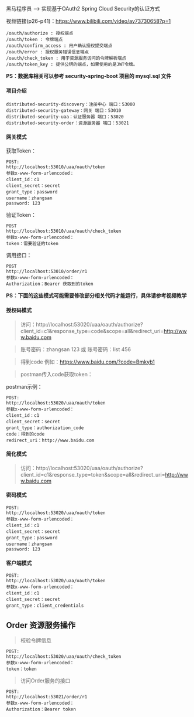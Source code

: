 黑马程序员 —> 实现基于OAuth2 Spring Cloud Security的认证方式

视频链接(p26-p41)：https://www.bilibili.com/video/av73730658?p=1

```
/oauth/authorize : 授权端点
/oauth/token : 令牌端点
/oauth/confirm_access : 用户确认授权提交端点
/oauth/error : 授权服务错误信息端点
/oauth/check_token : 用于资源服务访问的令牌解析端点
/oauth/token_key : 提供公钥的端点，如果使用的是JWT令牌。
```

**PS：数据库相关可以参考 security-spring-boot 项目的 mysql.sql 文件**

#### 项目介绍
```
distributed-security-discovery：注册中心 端口：53000
distributed-security-gateway：网关 端口：53010
distributed-security-uaa：认证服务器 端口：53020
distributed-security-order：资源服务器 端口：53021
```

#### 网关模式
获取Token：
```
POST:
http://localhost:53010/uaa/oauth/token
参数x-www-form-urlencoded：
client_id：c1
client_secret：secret
grant_type：password
username：zhangsan
password: 123
```

验证Token：
```
POST
http://localhost:53010/uaa/oauth/check_token
参数x-www-form-urlencoded：
token：需要验证的token
```

调用接口：
```
POST
http://localhost:53010/order/r1
参数x-www-form-urlencoded：
Authorization：Bearer 获取到的token
```

**PS：下面的这些模式可能需要修改部分相关代码才能运行，具体请参考视频教学**

#### 授权码模式

> 访问：http://localhost:53020/uaa/oauth/authorize?client_id=c1&response_type=code&scope=all&redirect_uri=http://www.baidu.com
 
> 账号密码：zhangsan 123 或 账号密码：list 456

> 得到code 例如：https://www.baidu.com/?code=Bmkyb1

> postman传入code获取token：

postman示例：
```
POST:
http://localhost:53020/uaa/oauth/token
参数x-www-form-urlencoded：
client_id：c1
client_secret：secret
grant_type：authorization_code
code：得到的code
redirect_uri：http://www.baidu.com
```

#### 简化模式
> 访问：http://localhost:53020/uaa/oauth/authorize?client_id=c1&response_type=token&scope=all&redirect_uri=http://www.baidu.com

#### 密码模式
```
POST:
http://localhost:53020/uaa/oauth/token
参数x-www-form-urlencoded：
client_id：c1
client_secret：secret
grant_type：password
username：zhangsan
password: 123
```

#### 客户端模式
```
POST:
http://localhost:53020/uaa/oauth/token
参数x-www-form-urlencoded：
client_id：c1
client_secret：secret
grant_type：client_credentials
```

## Order 资源服务操作

> 校验令牌信息
```
POST:
http://localhost:53020/uaa/oauth/check_token
参数x-www-form-urlencoded：
token：token
```

> 访问Order服务的接口
```
POST:
http://localhost:53021/order/r1
参数x-www-form-urlencoded：
Authorization：Bearer token
```
